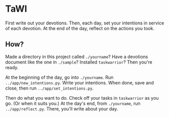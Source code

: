 # TaWI

First write out your devotions.
Then, each day, set your intentions in service of each devotion.
At the end of the day, reflect on the actions you took.

## How?

Made a directory in this project called `./yourname`?
Have a devotions document like the one in `./sample`?
Installed `taskwarrior`?
Then you're ready.

At the beginning of the day, go into `./yourname`.
Run `../app/new_intentions.py`.
Write your intentions.
When done, save and close, then run `../app/set_intentions.py`.

Then do what you want to do.
Check off your tasks in `taskwarrior` as you go.
(Or when it suits you.)
At the day's end, from `./yourname`, run `../app/reflect.py`.
There, you'll write about your day.
